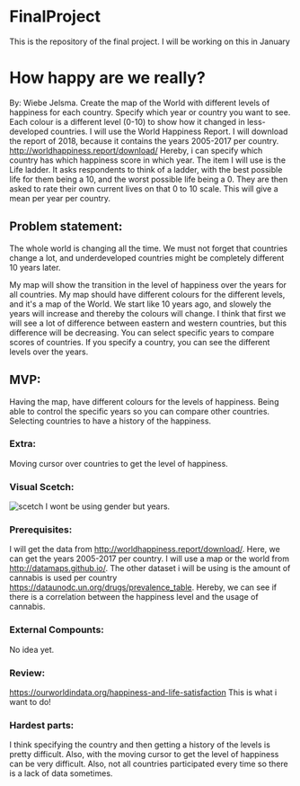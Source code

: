 # FinalProject
This is the repository of the final project. I will be working on this in January

# How happy are we really?
By: Wiebe Jelsma.
Create the map of the World with different levels of happiness for each country. Specify which year or country you want to see. Each colour is a different level (0-10) to show how it changed in less-developed countries.
I will use the World Happiness Report. I will download the report of 2018, because it contains the years 2005-2017 per country. 
http://worldhappiness.report/download/
Hereby, i can specify which country has which happiness score in which year. The item I will use is the Life ladder. It asks respondents to think of a ladder, with the best possible life for them being a 10, and the worst possible life being a 0. They are then asked to rate their own current lives on that 0 to 10 scale. This will give a mean per year per country.

## Problem statement:
The whole world is changing all the time. We must not forget that countries change a lot, and underdeveloped countries might be completely different 10 years later. 

My map will show the transition in the level of happiness over the years for all countries.
My map should have different colours for the different levels, and it's a map of the World.
We start like 10 years ago, and slowely the years will increase and thereby the colours will change.
I think that first we will see a lot of difference between eastern and western countries, but this difference will be decreasing.
You can select specific years to compare scores of countries.
If you specify a country, you can see the different levels over the years.

## MVP:
Having the map, have different colours for the levels of happiness.
Being able to control the specific years so you can compare other countries.
Selecting countries to have a history of the happiness.

### Extra:
Moving cursor over countries to get the level of happiness.

### Visual Scetch:
![scetch](https://user-images.githubusercontent.com/44019712/48985304-5d2b0b80-f106-11e8-896c-b6a96508c6b8.jpg)
I wont be using gender but years.

### Prerequisites:
I will get the data from http://worldhappiness.report/download/. Here, we can get the years 2005-2017 per country. 
I will use a map or the world from http://datamaps.github.io/.
The other dataset i will be using is the amount of cannabis is used per country https://dataunodc.un.org/drugs/prevalence_table.
Hereby, we can see if there is a correlation between the happiness level and the usage of cannabis. 

### External Compounts: 
No idea yet.

### Review:
https://ourworldindata.org/happiness-and-life-satisfaction
This is what i want to do!

### Hardest parts:
I think specifying the country and then getting a history of the levels is pretty difficult. Also, with the moving cursor to get the level of happiness can be very difficult. Also, not all countries participated every time so there is a lack of data sometimes.

